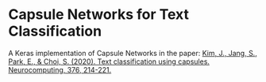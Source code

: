 # Capsule Networks for Text Classification

A Keras implementation of Capsule Networks in the paper:
[Kim, J., Jang, S., Park, E., & Choi, S. (2020). Text classification using capsules. Neurocomputing, 376, 214-221.](https://www.sciencedirect.com/science/article/pii/S0925231219314092)

